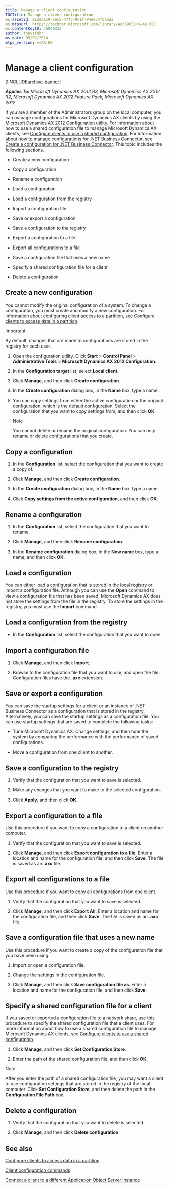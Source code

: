 ```yaml
---
title: Manage a client configuration
TOCTitle: Manage a client configuration
ms:assetid: 813ed1c9-aec5-47f5-9c1f-94e934fda5d3
ms:mtpsurl: https://technet.microsoft.com/library/Aa569651(v=AX.60)
ms:contentKeyID: 35949323
author: tonyafehr
ms.date: 05/02/2014
mtps_version: v=AX.60
---
```


# Manage a client configuration 


[!INCLUDE[archive-banner](includes/archive-banner.md)]


_**Applies To:** Microsoft Dynamics AX 2012 R3, Microsoft Dynamics AX 2012 R2, Microsoft Dynamics AX 2012 Feature Pack, Microsoft Dynamics AX 2012_

If you are a member of the Administrators group on the local computer, you can manage configurations for Microsoft Dynamics AX clients by using the Microsoft Dynamics AX 2012 Configuration utility. For information about how to use a shared configuration file to manage Microsoft Dynamics AX clients, see [Configure clients to use a shared configuration](configure-clients-to-use-a-shared-configuration.md). For information about how to manage configurations for .NET Business Connector, see [Create a configuration for .NET Business Connector](create-a-configuration-for-net-business-connector.md). This topic includes the following sections.

  - Create a new configuration

  - Copy a configuration

  - Rename a configuration

  - Load a configuration

  - Load a configuration from the registry

  - Import a configuration file

  - Save or export a configuration

  - Save a configuration to the registry

  - Export a configuration to a file

  - Export all configurations to a file

  - Save a configuration file that uses a new name

  - Specify a shared configuration file for a client

  - Delete a configuration

## Create a new configuration

You cannot modify the original configuration of a system. To change a configuration, you must create and modify a new configuration. For information about configuring client access to a partition, see [Configure clients to access data in a partition](configure-clients-to-access-data-in-a-partition.md).


> [!IMPORTANT]
> <P>By default, changes that are made to configurations are stored in the registry for each user.</P>



1.  Open the configuration utility. Click **Start** \> **Control Panel** \> **Administrative Tools** \> **Microsoft Dynamics AX 2012 Configuration**.

2.  In the **Configuration target** list, select **Local client**.

3.  Click **Manage**, and then click **Create configuration**.

4.  In the **Create configuration** dialog box, in the **Name** box, type a name.

5.  You can copy settings from either the active configuration or the original configuration, which is the default configuration. Select the configuration that you want to copy settings from, and then click **OK**.
    

    > [!NOTE]
    > <P>You cannot delete or rename the original configuration. You can only rename or delete configurations that you create.</P>



## Copy a configuration

1.  In the **Configuration** list, select the configuration that you want to create a copy of.

2.  Click **Manage**, and then click **Create configuration**.

3.  In the **Create configuration** dialog box, in the **Name** box, type a name.

4.  Click **Copy settings from the active configuration**, and then click **OK**.

## Rename a configuration

1.  In the **Configuration** list, select the configuration that you want to rename.

2.  Click **Manage**, and then click **Rename configuration**.

3.  In the **Rename** **configuration** dialog box, in the **New name** box, type a name, and then click **OK**.

## Load a configuration

You can either load a configuration that is stored in the local registry or import a configuration file. Although you can use the **Open** command to view a configuration file that has been saved, Microsoft Dynamics AX does not store the settings from the file in the registry. To store the settings in the registry, you must use the **Import** command.

## Load a configuration from the registry

  - In the **Configuration** list, select the configuration that you want to open.

## Import a configuration file

1.  Click **Manage**, and then click **Import**.

2.  Browse to the configuration file that you want to use, and open the file. Configuration files have the **.axc** extension.

## Save or export a configuration

You can save the startup settings for a client or an instance of .NET Business Connector as a configuration that is stored in the registry. Alternatively, you can save the startup settings as a configuration file. You can use startup settings that are saved to complete the following tasks:

  - Tune Microsoft Dynamics AX. Change settings, and then tune the system by comparing the performance with the performance of saved configurations.

  - Move a configuration from one client to another.

## Save a configuration to the registry

1.  Verify that the configuration that you want to save is selected.

2.  Make any changes that you want to make to the selected configuration.

3.  Click **Apply**, and then click **OK**.

## Export a configuration to a file

Use this procedure if you want to copy a configuration to a client on another computer.

1.  Verify that the configuration that you want to save is selected.

2.  Click **Manage**, and then click **Export configuration to a file**. Enter a location and name for the configuration file, and then click **Save**. The file is saved as an **.axc** file.

## Export all configurations to a file

Use this procedure if you want to copy all configurations from one client.

1.  Verify that the configuration that you want to save is selected.

2.  Click **Manage**, and then click **Export All**. Enter a location and name for the configuration file, and then click **Save**. The file is saved as an **.axc** file.

## Save a configuration file that uses a new name

Use this procedure if you want to create a copy of the configuration file that you have been using.

1.  Import or open a configuration file.

2.  Change the settings in the configuration file.

3.  Click **Manage**, and then click **Save configuration file as**. Enter a location and name for the configuration file, and then click **Save**.

## Specify a shared configuration file for a client

If you saved or exported a configuration file to a network share, use this procedure to specify the shared configuration file that a client uses. For more information about how to use a shared configuration file to manage Microsoft Dynamics AX clients, see [Configure clients to use a shared configuration](configure-clients-to-use-a-shared-configuration.md).

1.  Click **Manage**, and then click **Set Configuration Store**.

2.  Enter the path of the shared configuration file, and then click **OK**.


> [!NOTE]
> <P>After you enter the path of a shared configuration file, you may want a client to use configuration settings that are stored in the registry of the local computer. Click <STRONG>Set Configuration Store</STRONG>, and then delete the path in the <STRONG>Configuration File Path</STRONG> box.</P>



## Delete a configuration

1.  Verify that the configuration that you want to delete is selected.

2.  Click **Manage**, and then click **Delete configuration**.

## See also

[Configure clients to access data in a partition](configure-clients-to-access-data-in-a-partition.md)

[Client configuration commands](client-configuration-commands.md)

[Connect a client to a different Application Object Server instance](connect-a-client-to-a-different-application-object-server-instance.md)

  


